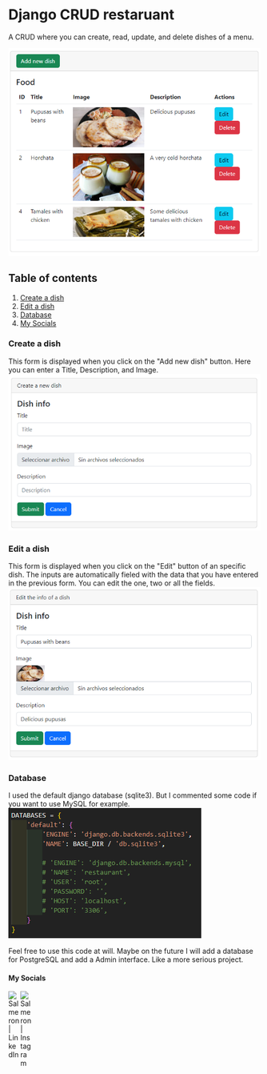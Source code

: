 # Django CRUD restaruant


A CRUD where you can create, read, update, and delete dishes of a menu.

![menu](/readme-images/menu.PNG)

## Table of contents
1. [Create a dish](#create)
2. [Edit a dish](#edit)
3. [Database](#db)
4. [My Socials](#socials)

### Create a dish <a name="create"></a>
This form is displayed when you click on the "Add new dish" button.
Here you can enter a Title, Description, and Image.
![Create](/readme-images/create-dish.PNG)

### Edit a dish <a name="edit"></a>
This form is displayed when you click on the "Edit" button of an specific dish.
The inputs are automatically fieled with the data that you have entered in the previous form.
You can edit the one, two or all the fields.
![edit](/readme-images/edit-dish.PNG)

### Database<a name="db"></a>

I used the default django database (sqlite3). But I commented some code if you want to use MySQL for example.
![Databse](/readme-images/db-django.PNG)

Feel free to use this code at will.
Maybe on the future I will add a database for PostgreSQL and add a Admin interface. Like a more serious project.

#### My Socials<a name="socials"></a>
<a href="https://www.linkedin.com/in/salmeron-alvarado/"><img align="left" src="https://raw.githubusercontent.com/yushi1007/yushi1007/main/images/linkedin.svg" alt="Salmeron | LinkedIn" width="24px"/></a>
<a href="https://www.instagram.com/salmeron.daniel_/"><img align="left" src="https://raw.githubusercontent.com/yushi1007/yushi1007/main/images/instagram.svg" alt="Salmeron | Instagram" width="24px"/></a>

